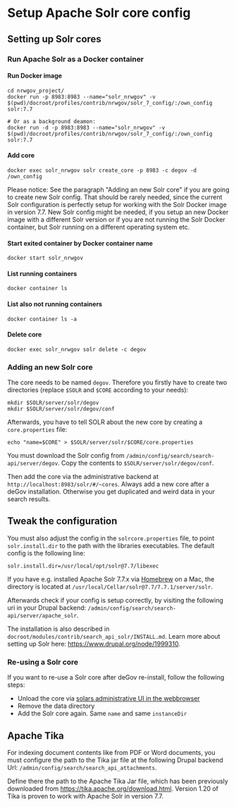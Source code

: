 # Setup Apache Solr core config

## Setting up Solr cores

### Run Apache Solr as a Docker container

#### Run Docker image
```
cd nrwgov_project/
docker run -p 8983:8983 --name="solr_nrwgov" -v $(pwd)/docroot/profiles/contrib/nrwgov/solr_7_config/:/own_config solr:7.7

# Or as a background deamon:
docker run -d -p 8983:8983 --name="solr_nrwgov" -v $(pwd)/docroot/profiles/contrib/nrwgov/solr_7_config/:/own_config solr:7.7

```

#### Add core
```
docker exec solr_nrwgov solr create_core -p 8983 -c degov -d /own_config
```

Please notice: See the paragraph "Adding an new Solr core" if you are going to create new Solr config. That should be
rarely needed, since the current Solr configuration is perfectly setup for working with the Solr Docker image in
version 7.7. New Solr config might be needed, if you setup an new Docker image with a different Solr version or if you
are not running the Solr Docker container, but Solr running on a different operating system etc.

#### Start exited container by Docker container name
```
docker start solr_nrwgov
```

#### List running containers
```
docker container ls
```
#### List also not running containers
```
docker container ls -a
```

#### Delete core
```
docker exec solr_nrwgov solr delete -c degov
```

### Adding an new Solr core
The core needs to be named `degov`. Therefore you firstly have to create
two directories (replace `$SOLR` and `$CORE` according to your needs):

```
mkdir $SOLR/server/solr/degov
mkdir $SOLR/server/solr/degov/conf
```

Afterwards, you have to tell SOLR about the new core by creating a
`core.properties` file:

```
echo "name=$CORE" > $SOLR/server/solr/$CORE/core.properties
```

You must download the Solr config from `/admin/config/search/search-api/server/degov`. Copy the contents to `$SOLR/server/solr/degov/conf`.

Then add the core via the administrative backend at `http://localhost:8983/solr/#/~cores`. Always add a new core after a deGov installation. Otherwise you get duplicated and weird data in your search results.

## Tweak the configuration

You must also adjust the config in the `solrcore.properties` file, to point
`solr.install.dir` to the path with the libraries executables. The default config
is the following line:
```
solr.install.dir=/usr/local/opt/solr@7.7/libexec
```

If you have e.g. installed Apache Solr 7.7.x
via [Homebrew](https://brew.sh/) on a Mac, the directory is located at `/usr/local/Cellar/solr@7.7/7.7.1/server/solr`.

Afterwards check if your config is setup correctly, by visiting the following uri in your
Drupal backend: `/admin/config/search/search-api/server/apache_solr`.

The installation is also described in `docroot/modules/contrib/search_api_solr/INSTALL.md`. Learn more about setting up Solr here: https://www.drupal.org/node/1999310.

### Re-using a Solr core
If you want to re-use a Solr core after deGov re-install, follow the following steps:
* Unload the core via [solars administrative UI in the webbrowser](http://localhost:8983/solr/#/~cores/degov)
* Remove the data directory
* Add the Solr core again. Same `name` and same `instanceDir`

## Apache Tika

For indexing document contents like from PDF or Word documents, you must configure the path to the Tika jar file at the following Drupal backend Url: `/admin/config/search/search_api_attachments`.

Define there the path to the Apache Tika Jar file, which has been previously downloaded from https://tika.apache.org/download.html. Version 1.20 of Tika is proven to work with Apache Solr in version 7.7.
